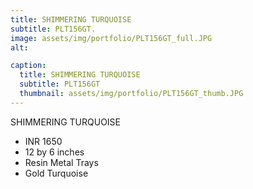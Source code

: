 ```yaml
---
title: SHIMMERING TURQUOISE
subtitle: PLT156GT.
image: assets/img/portfolio/PLT156GT_full.JPG
alt: 

caption:
  title: SHIMMERING TURQUOISE
  subtitle: PLT156GT
  thumbnail: assets/img/portfolio/PLT156GT_thumb.JPG
---
```

SHIMMERING TURQUOISE

- INR 1650
- 12 by 6 inches
- Resin Metal Trays
- Gold Turquoise